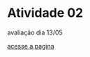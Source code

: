 # Atividade 02
 avaliação dia 13/05

<a href="https://ypegasuzy.github.io/Atividade-02/index.html">acesse a pagina</a>
